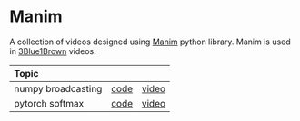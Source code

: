 # Manim
A collection of videos designed using [Manim](https://3b1b.github.io/manim/) python library. Manim is used in [3Blue1Brown](https://www.3blue1brown.com/) videos.

| Topic |&nbsp;|&nbsp;|
| :--- | :---: | :---: |
| numpy broadcasting | [code](https://github.com/mashaan14/manim/blob/main/manim_numpyBroadcasting.ipynb) | [video](https://youtu.be/g2tvWTfKeZQ) |
| pytorch softmax | [code](https://github.com/mashaan14/manim/blob/main/manim_visualizeSoftmax.ipynb) | [video](https://youtube.com/shorts/5CrMfpRbimY?feature=share) |
